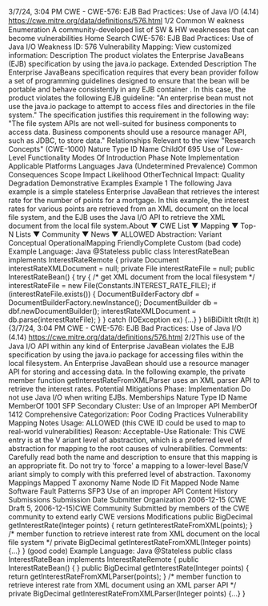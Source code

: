 3/7/24, 3:04 PM CWE - CWE-576: EJB Bad Practices: Use of Java I/O (4.14)
https://cwe.mitre.org/data/deﬁnitions/576.html 1/2
Common W eakness Enumeration
A community-developed list of SW & HW weaknesses that can become
vulnerabilities
Home Search
CWE-576: EJB Bad Practices: Use of Java I/O
Weakness ID: 576
Vulnerability Mapping: 
View customized information:
 Description
The product violates the Enterprise JavaBeans (EJB) specification by using the java.io package.
 Extended Description
The Enterprise JavaBeans specification requires that every bean provider follow a set of programming guidelines designed to ensure
that the bean will be portable and behave consistently in any EJB container . In this case, the product violates the following EJB
guideline: "An enterprise bean must not use the java.io package to attempt to access files and directories in the file system." The
specification justifies this requirement in the following way: "The file system APIs are not well-suited for business components to
access data. Business components should use a resource manager API, such as JDBC, to store data."
 Relationships
 Relevant to the view "Research Concepts" (CWE-1000)
Nature Type ID Name
ChildOf 695 Use of Low-Level Functionality
 Modes Of Introduction
Phase Note
Implementation
 Applicable Platforms
Languages
Java (Undetermined Prevalence)
 Common Consequences
Scope Impact Likelihood
OtherTechnical Impact: Quality Degradation
 Demonstrative Examples
Example 1
The following Java example is a simple stateless Enterprise JavaBean that retrieves the interest rate for the number of points for a
mortgage. In this example, the interest rates for various points are retrieved from an XML document on the local file system, and the
EJB uses the Java I/O API to retrieve the XML document from the local file system.About ▼ CWE List ▼ Mapping ▼ Top-N Lists ▼ Community ▼ News ▼
ALLOWED
Abstraction: Variant
Conceptual OperationalMapping
FriendlyComplete Custom
(bad code) Example Language: Java 
@Stateless
public class InterestRateBean implements InterestRateRemote {
private Document interestRateXMLDocument = null;
private File interestRateFile = null;
public InterestRateBean() {
try {
/\* get XML document from the local filesystem \*/
interestRateFile = new File(Constants.INTEREST\_RATE\_FILE);
if (interestRateFile.exists())
{
DocumentBuilderFactory dbf = DocumentBuilderFactory.newInstance();
DocumentBuilder db = dbf.newDocumentBuilder();
interestRateXMLDocument = db.parse(interestRateFile);
}
} catch (IOException ex) {...}
}
bliBiDiltIt tRt(It it){3/7/24, 3:04 PM CWE - CWE-576: EJB Bad Practices: Use of Java I/O (4.14)
https://cwe.mitre.org/data/deﬁnitions/576.html 2/2This use of the Java I/O API within any kind of Enterprise JavaBean violates the EJB specification by using the java.io package for
accessing files within the local filesystem.
An Enterprise JavaBean should use a resource manager API for storing and accessing data. In the following example, the private
member function getInterestRateFromXMLParser uses an XML parser API to retrieve the interest rates.
 Potential Mitigations
Phase: Implementation
Do not use Java I/O when writing EJBs.
 Memberships
Nature Type ID Name
MemberOf 1001 SFP Secondary Cluster: Use of an Improper API
MemberOf 1412 Comprehensive Categorization: Poor Coding Practices
 Vulnerability Mapping Notes
Usage: ALLOWED (this CWE ID could be used to map to real-world vulnerabilities)
Reason: Acceptable-Use
Rationale:
This CWE entry is at the V ariant level of abstraction, which is a preferred level of abstraction for mapping to the root causes of
vulnerabilities.
Comments:
Carefully read both the name and description to ensure that this mapping is an appropriate fit. Do not try to 'force' a mapping to a
lower-level Base/V ariant simply to comply with this preferred level of abstraction.
 Taxonomy Mappings
Mapped T axonomy Name Node ID Fit Mapped Node Name
Software Fault Patterns SFP3 Use of an improper API
 Content History
 Submissions
Submission Date Submitter Organization
2006-12-15
(CWE Draft 5, 2006-12-15)CWE Community
Submitted by members of the CWE community to extend early CWE versions
 Modifications
public BigDecimal getInterestRate(Integer points) {
return getInterestRateFromXML(points);
}
/\* member function to retrieve interest rate from XML document on the local file system \*/
private BigDecimal getInterestRateFromXML(Integer points) {...}
}
(good code) Example Language: Java 
@Stateless
public class InterestRateBean implements InterestRateRemote {
public InterestRateBean() {
}
public BigDecimal getInterestRate(Integer points) {
return getInterestRateFromXMLParser(points);
}
/\* member function to retrieve interest rate from XML document using an XML parser API \*/
private BigDecimal getInterestRateFromXMLParser(Integer points) {...}
}